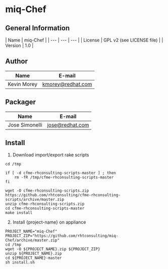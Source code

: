 # miq-Chef

## General Information

| Name      | miq-Chef |
| --- | --- | --- |
| License   | GPL v2 (see LICENSE file) |
| Version   | 1.0 |

## Author
| Name      | E-mail |
| --- | --- |
| Kevin Morey | kmorey@redhat.com |

## Packager
| Name              | E-mail |
| --- | --- |
| Jose Simonelli    | jose@redhat.com |


## Install
1) Download import/export rake scripts
```
cd /tmp

if [ -d cfme-rhconsulting-scripts-master ] ; then
    rm -fR /tmp/cfme-rhconsulting-scripts-master
fi

wget -O cfme-rhconsulting-scripts.zip https://github.com/rhtconsulting/cfme-rhconsulting-scripts/archive/master.zip
unzip cfme-rhconsulting-scripts.zip
cd cfme-rhconsulting-scripts-master
make install
```

2) Install {project-name} on appliance
```
PROJECT_NAME="miq-Chef"
PROJECT_ZIP="https://github.com/rhtconsulting/miq-Chef/archive/master.zip"
cd /tmp
wget -O ${PROJECT_NAME}.zip ${PROJECT_ZIP}
unzip ${PROJECT_NAME}.zip
cd ${PROJECT_NAME}-master
sh install.sh
```

